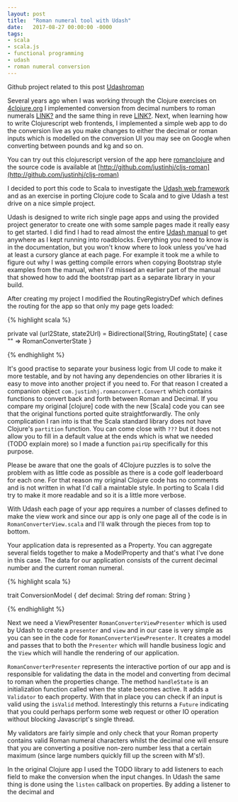 ```yaml
---
layout: post
title:  "Roman numeral tool with Udash"
date:   2017-08-27 00:00:00 -0000
tags:
- scala
- scala.js
- functional programming
- udash
- roman numeral conversion
---
```


Github project related to this post [Udashroman](https://bitbucket.org/justinhj/udashroman/)

Several years ago when I was working through the Clojure exercises on [4clojure.org](link.com) I implemented conversion from decimal numbers to roman numerals [LINK?](link) and the same thing in reve [LINK?](link?). Next, when learning how to write Clojurescript web frontends, I implemented a simple web app to do the conversion live as you make changes to either the decimal or roman inputs which is modelled on the conversion UI you may see on Google when converting between pounds and kg and so on.

You can try out this clojurescript version of the app here [romanclojure](http://heyes-jones.com/romanclojure/roman.html) and the source code is available at [http://github.com/justinhj/cljs-roman](http://github.com/justinhj/cljs-roman)

I decided to port this code to Scala to investigate the [Udash web framework](http://udash.io/) and as an exercise in porting Clojure code to Scala and to give Udash a test drive on a nice simple project.

Udash is designed to write rich single page apps and using the provided project generator to create one with some sample pages made it really easy to get started. I did find I had to read almost the entire [Udash manual](link) to get anywhere as I kept running into roadblocks. Everything you need to know is in the documentation, but you won't know where to look unless you've had at least a cursory glance at each page. For example it took me a while to figure out why I was getting compile errors when copying Bootstrap style examples from the manual, when I'd missed an earlier part of the manual that showed how to add the bootstrap part as a separate library in your build.

After creating my project I modified the RoutingRegistryDef which defines the routing for the app so that only my page gets loaded:

{% highlight scala %}

  private val (url2State, state2Url) = Bidirectional[String, RoutingState] {
    case "" => RomanConverterState
  }

{% endhighlight %}

It's good practise to separate your business logic from UI code to make it more testable, and by not having any dependencies on other libraries it is easy to move into another project if you need to. For that reason I created a companion object `com.justinhj.romanconvert.Convert` which contains functions to convert back and forth between Roman and Decimal. If you compare my original [clojure] code with the new [Scala] code you can see that the original functions ported quite straightforwardly. The only complication I ran into is that the Scala standard library does not have Clojure's `partition` function. You can come close with `???` but it does not allow you to fill in a default value at the ends which is what we needed (TODO explain more) so I made a function `pairUp` specifically for this purpose.

Please be aware that one the goals of 4Clojure puzzles is to solve the problem with as little code as possible as there is a code golf leaderboard for each one. For that reason my original Clojure code has no comments and is not written in what I'd call a maintable style. In porting to Scala I did try to make it more readable and so it is a little more verbose.

With Udash each page of your app requires a number of classes defined to make the view work and since our app is only one page all of the code is in `RomanConverterView.scala` and I'll walk through the pieces from top to bottom.

Your application data is represented as a Property. You can aggregate several fields together to make a ModelProperty and that's what I've done in this case. The data for our application consists of the current decimal number and the current roman numeral. 

{% highlight scala %}

trait ConversionModel {
  def decimal: String
  def roman: String
}

{% endhighlight %}

Next we need a ViewPresenter `RomanConverterViewPresenter` which is used by Udash to create a `presenter` and `view` and in our case is very simple as you can see in the code for `RomanConverterViewPresenter`. It creates a model and passes that to both the `Presenter` which will handle business logic and the `View` which will handle the rendering of our application.

`RomanConverterPresenter` represents the interactive portion of our app and is responsible for validating the data in the model and converting from decimal to roman when the properties change. The method `handleState` is an initialization function called when the state becomes active. It adds a `Validator` to each property. With that in place you can check if an input is valid using the `isValid` method. Interestingly this returns a `Future` indicating that you could perhaps perform some web request or other IO operation without blocking Javascript's single thread.

My validators are fairly simple and only check that your Roman property contains valid Roman numeral characters whilst the decimal one will ensure that you are converting a positive non-zero number less that a certain maximum (since large numbers quickly fill up the screen with M's!).

In the original Clojure app I used the TODO library to add listeners to each field to make the conversion when the input changes. In Udash the same thing is done using the `listen` callback on properties. By adding a listener to the decimal and 











